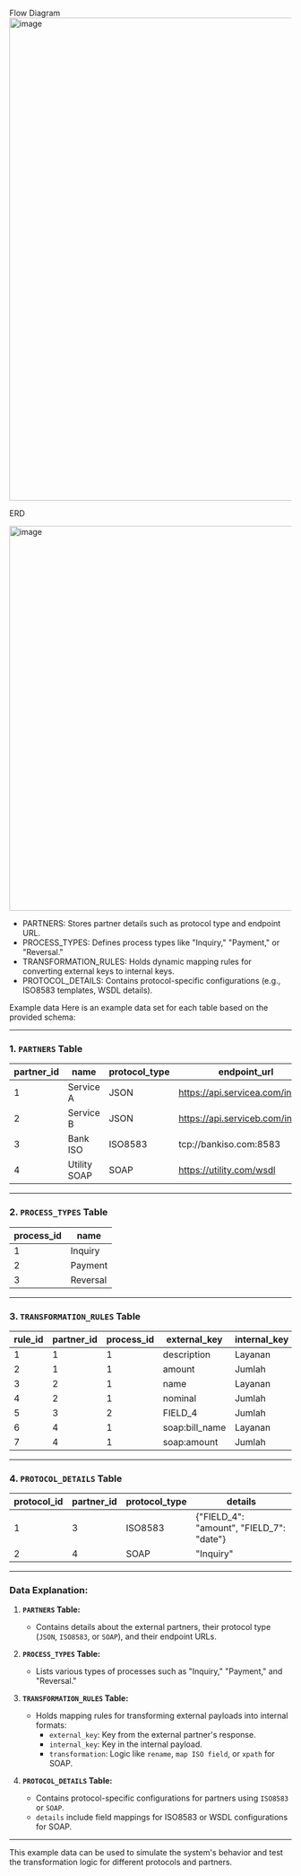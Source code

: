Flow Diagram
<img width="861" alt="image" src="https://github.com/user-attachments/assets/506982ef-29b2-4b26-9128-86b5b81acbea" />

ERD

<img width="686" alt="image" src="https://github.com/user-attachments/assets/451d95e5-7ba9-49a5-a22e-4e9fbf23eb9a" />

* PARTNERS: Stores partner details such as protocol type and endpoint URL.
* PROCESS_TYPES: Defines process types like "Inquiry," "Payment," or "Reversal."
* TRANSFORMATION_RULES: Holds dynamic mapping rules for converting external keys to internal keys.
* PROTOCOL_DETAILS: Contains protocol-specific configurations (e.g., ISO8583 templates, WSDL details).

Example data
Here is an example data set for each table based on the provided schema:

---

### **1. `PARTNERS` Table**

| partner_id | name            | protocol_type | endpoint_url                     |
|------------|-----------------|---------------|----------------------------------|
| 1          | Service A       | JSON          | https://api.servicea.com/inquiry |
| 2          | Service B       | JSON          | https://api.serviceb.com/inquiry |
| 3          | Bank ISO        | ISO8583       | tcp://bankiso.com:8583           |
| 4          | Utility SOAP    | SOAP          | https://utility.com/wsdl         |

---

### **2. `PROCESS_TYPES` Table**

| process_id | name          |
|------------|---------------|
| 1          | Inquiry       |
| 2          | Payment       |
| 3          | Reversal      |

---

### **3. `TRANSFORMATION_RULES` Table**

| rule_id | partner_id | process_id | external_key   | internal_key  | transformation |
|---------|------------|------------|----------------|---------------|----------------|
| 1       | 1          | 1          | description    | Layanan       | rename         |
| 2       | 1          | 1          | amount         | Jumlah        | rename         |
| 3       | 2          | 1          | name           | Layanan       | rename         |
| 4       | 2          | 1          | nominal        | Jumlah        | rename         |
| 5       | 3          | 2          | FIELD_4        | Jumlah        | map ISO field  |
| 6       | 4          | 1          | soap:bill_name | Layanan       | xpath          |
| 7       | 4          | 1          | soap:amount    | Jumlah        | xpath          |

---

### **4. `PROTOCOL_DETAILS` Table**

| protocol_id | partner_id | protocol_type | details                             |
|-------------|------------|---------------|------------------------------------|
| 1           | 3          | ISO8583       | {"FIELD_4": "amount", "FIELD_7": "date"} |
| 2           | 4          | SOAP          | "<wsdl><operation>Inquiry</operation></wsdl>" |

---

### **Data Explanation:**

1. **`PARTNERS` Table:**
   - Contains details about the external partners, their protocol type (`JSON`, `ISO8583`, or `SOAP`), and their endpoint URLs.

2. **`PROCESS_TYPES` Table:**
   - Lists various types of processes such as "Inquiry," "Payment," and "Reversal."

3. **`TRANSFORMATION_RULES` Table:**
   - Holds mapping rules for transforming external payloads into internal formats:
     - `external_key`: Key from the external partner's response.
     - `internal_key`: Key in the internal payload.
     - `transformation`: Logic like `rename`, `map ISO field`, or `xpath` for SOAP.

4. **`PROTOCOL_DETAILS` Table:**
   - Contains protocol-specific configurations for partners using `ISO8583` or `SOAP`.  
   - `details` include field mappings for ISO8583 or WSDL configurations for SOAP.

---

This example data can be used to simulate the system's behavior and test the transformation logic for different protocols and partners.
